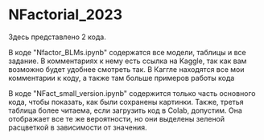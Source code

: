 # NFactorial_2023

Здесь представлено 2 кода. 

В коде "Nfactor_BLMs.ipynb" содержатся все модели, таблицы и все задание. В комментариях к нему есть ссылка на Kaggle, так как вам возможно будет удобнее смотреть так. В Каггле находятся все мои комментарии к коду, а также там больше примеров работы кода

В коде "NFact_small_version.ipynb" содержится только часть основного кода, чтобы показать, как были сохранены картинки. Также, третья таблица более читаема, если загрузить код в Colab, допустим. Она отображает все те же вероятности, но они выделены зеленой расцветкой в зависимости от значения. 
